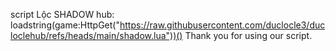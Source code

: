 script Lộc SHADOW hub:
loadstring(game:HttpGet("https://raw.githubusercontent.com/duclocle3/ducloclehub/refs/heads/main/shadow.lua"))()
Thank you for using our script.
